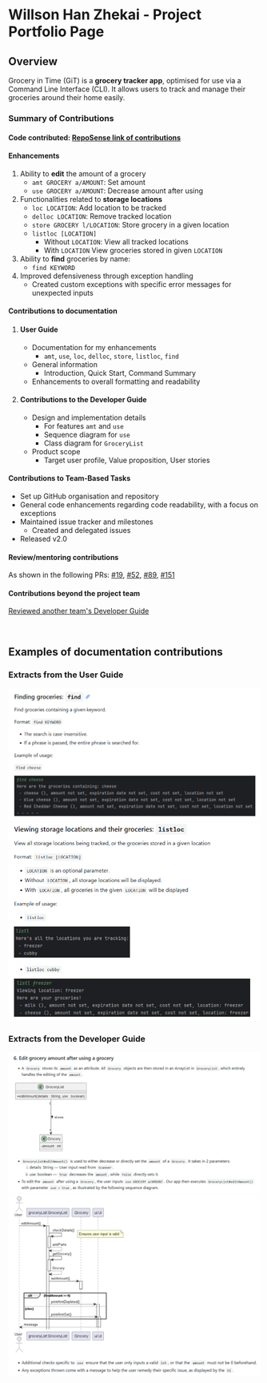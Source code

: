 # Willson Han Zhekai - Project Portfolio Page

## Overview
Grocery in Time (GiT) is a **grocery tracker app**, optimised for use via a Command Line Interface (CLI).
It allows users to track and manage their groceries around their home easily.



### Summary of Contributions

#### Code contributed: [RepoSense link of contributions](https://nus-cs2113-ay2324s2.github.io/tp-dashboard/?search=wallywallywally&breakdown=true&sort=groupTitle%20dsc&sortWithin=title&since=2024-02-23&timeframe=commit&mergegroup=&groupSelect=groupByRepos&checkedFileTypes=docs~functional-code~test-code&tabOpen=true&tabType=authorship&tabAuthor=wallywallywally&tabRepo=AY2324S2-CS2113-T12-2%2Ftp%5Bmaster%5D&authorshipIsMergeGroup=false&authorshipFileTypes=docs~functional-code~test-code&authorshipIsBinaryFileTypeChecked=false&authorshipIsIgnoredFilesChecked=false)


#### Enhancements
1. Ability to **edit** the amount of a grocery
   - `amt GROCERY a/AMOUNT`: Set amount
   - `use GROCERY a/AMOUNT`: Decrease amount after using
2. Functionalities related to **storage locations**
   - `loc LOCATION`: Add location to be tracked
   - `delloc LOCATION`: Remove tracked location
   - `store GROCERY l/LOCATION`: Store grocery in a given location
   - `listloc [LOCATION]`
     - Without `LOCATION`: View all tracked locations
     - With `LOCATION` View groceries stored in given `LOCATION`
3. Ability to **find** groceries by name: 
   - `find KEYWORD`
4. Improved defensiveness through exception handling
   - Created custom exceptions with specific error messages for unexpected inputs

    
#### Contributions to documentation
1. #### User Guide
   - Documentation for my enhancements
     - `amt`, `use`, `loc`, `delloc`, `store`, `listloc`, `find`
   - General information
     - Introduction, Quick Start, Command Summary
   - Enhancements to overall formatting and readability
2. #### Contributions to the Developer Guide
   - Design and implementation details
     - For features `amt` and `use`
     - Sequence diagram for `use`
     - Class diagram for `GroceryList`
   - Product scope
     - Target user profile, Value proposition, User stories


#### Contributions to Team-Based Tasks
- Set up GitHub organisation and repository
- General code enhancements regarding code readability, with a focus on exceptions
- Maintained issue tracker and milestones
  - Created and delegated issues
- Released v2.0


#### Review/mentoring contributions
As shown in the following PRs: 
[#19](https://github.com/AY2324S2-CS2113-T12-2/tp/pull/19), 
[#52](https://github.com/AY2324S2-CS2113-T12-2/tp/pull/52),
[#89](https://github.com/AY2324S2-CS2113-T12-2/tp/pull/89),
[#151](https://github.com/AY2324S2-CS2113-T12-2/tp/pull/151)


#### Contributions beyond the project team
[Reviewed another team's Developer Guide](https://github.com/nus-cs2113-AY2324S2/tp/pull/41)


&nbsp;
## Examples of documentation contributions
[//]: # (to update)
### Extracts from the User Guide
![Find example](wallyimgs/find_eg.png)
![Listloc example](wallyimgs/listloc_eg.png)


### Extracts from the Developer Guide
![EditAmount example 1](wallyimgs/editAmt_1.png)
![EditAmount example 2](wallyimgs/editAmt_2.png)